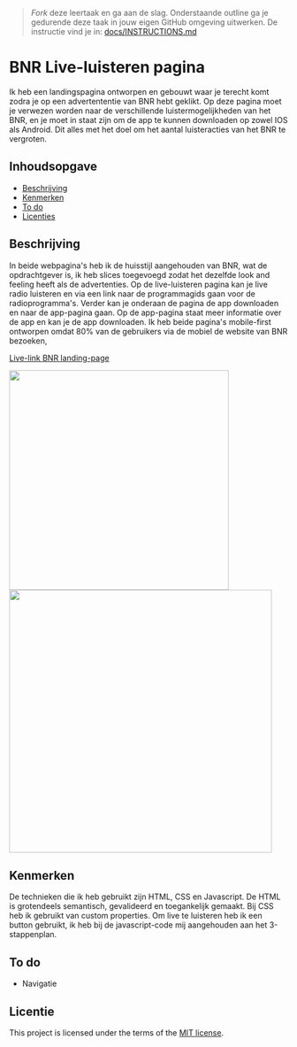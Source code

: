 > _Fork_ deze leertaak en ga aan de slag. Onderstaande outline ga je gedurende deze taak in jouw eigen GitHub omgeving uitwerken. De instructie vind je in: [docs/INSTRUCTIONS.md](docs/INSTRUCTIONS.md)

# BNR Live-luisteren pagina
Ik heb een landingspagina ontworpen en gebouwt waar je terecht komt zodra je op een advertententie van BNR hebt geklikt. Op deze pagina moet je verwezen worden naar de verschillende luistermogelijkheden van het BNR, en je moet in staat zijn om de app te kunnen downloaden op zowel IOS als Android. Dit alles met het doel om het aantal luisteracties van het BNR te vergroten.

## Inhoudsopgave
* [Beschrijving](##Beschrijving)
* [Kenmerken](##Kenmerken)
* [To do](##Todo)
* [Licenties]()

## Beschrijving

In beide webpagina's heb ik de huisstijl aangehouden van BNR, wat de opdrachtgever is, ik heb slices toegevoegd zodat het dezelfde look and feeling heeft als de advertenties. Op de live-luisteren pagina kan je live radio luisteren en via een link naar de programmagids gaan voor de radioprogramma's. Verder kan je onderaan de pagina de app downloaden en naar de app-pagina gaan. Op de app-pagina staat meer informatie over de app en kan je de app downloaden. Ik heb beide pagina's mobile-first ontworpen omdat 80% van de gebruikers via de mobiel de website van BNR bezoeken,

[Live-link BNR landing-page](https://lisavanmansom.github.io/the-startup-website-bnr/)

<img width="397" src="https://github.com/lisavanmansom/the-startup-website-bnr/assets/144007419/25e0d3a9-7d6d-4183-9691-2cc18f349cae">
<img width="475" src="https://github.com/lisavanmansom/the-startup-website-bnr/assets/144007419/62a076a6-9787-44d4-881f-eb021a61403b">

## Kenmerken
De technieken die ik heb gebruikt zijn HTML, CSS en Javascript. De HTML is grotendeels semantisch, gevalideerd en toegankelijk gemaakt. Bij CSS heb ik gebruikt van custom properties. Om live te luisteren heb ik een button gebruikt, ik heb bij de javascript-code mij aangehouden aan het 3-stappenplan.

## To do
* Navigatie

## Licentie

This project is licensed under the terms of the [MIT license](./LICENSE).

